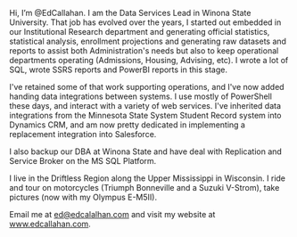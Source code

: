 Hi, I’m @EdCallahan. I am the Data Services Lead in Winona State University. That job has evolved over the years, I started out embedded in our Institutional Research 
department and generating official statistics, statistical analysis, enrollment projections and generating raw datasets and reports to assist both Administration's needs but also to keep 
operational departments operating (Admissions, Housing, Advising, etc).  I wrote a lot of SQL, wrote SSRS reports and PowerBI reports in this stage.

I've retained some of that work supporting operations, and I've now added handing data integrations between systems. I use mostly of PowerShell these days, and
interact with a variety of web services. I've inherited data integrations from the Minnesota State System Student Record system into Dynamics CRM, and am now pretty dedicated
in implementing a replacement integration into Salesforce.

I also backup our DBA at Winona State and have deal with Replication and Service Broker on the MS SQL Platform.

I live in the Driftless Region along the Upper Mississippi in Wisconsin. I ride and tour on motorcycles (Triumph Bonneville and a Suzuki V-Strom), take pictures 
(now with my Olympus E-M5II).

Email me at ed@edcalalhan.com and visit my website at www.edcallahan.com.

